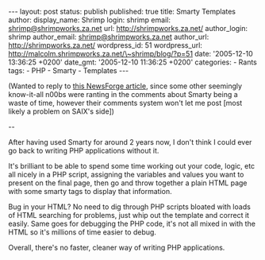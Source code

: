 --- layout: post status: publish published: true title: Smarty Templates
author: display\_name: Shrimp login: shrimp email:
shrimp@shrimpworks.za.net url: http://shrimpworks.za.net/ author\_login:
shrimp author\_email: shrimp@shrimpworks.za.net author\_url:
http://shrimpworks.za.net/ wordpress\_id: 51 wordpress\_url:
http://malcolm.shrimpworks.za.net/\~shrimp/blog/?p=51 date: '2005-12-10
13:36:25 +0200' date\_gmt: '2005-12-10 11:36:25 +0200' categories: -
Rants tags: - PHP - Smarty - Templates ---

(Wanted to reply to [this NewsForge
article](http://programming.newsforge.com/article.pl?sid=05/11/23/1914216&from=rss),
since some other seemingly know-it-all n00bs were ranting in the
comments about Smarty being a waste of time, however their comments
system won't let me post \[most likely a problem on SAIX's side\])

--

After having used Smarty for around 2 years now, I don't think I could
ever go back to writing PHP applications without it.

It's brilliant to be able to spend some time working out your code,
logic, etc all nicely in a PHP script, assigning the variables and
values you want to present on the final page, then go and throw together
a plain HTML page with some smarty tags to display that information.

Bug in your HTML? No need to dig through PHP scripts bloated with loads
of HTML searching for problems, just whip out the template and correct
it easily. Same goes for debugging the PHP code, it's not all mixed in
with the HTML so it's millions of time easier to debug.

Overall, there's no faster, cleaner way of writing PHP applications.
